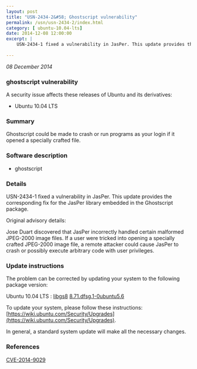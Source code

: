 ```yaml
---
layout: post
title: "USN-2434-2&#58; Ghostscript vulnerability"
permalink: /usn/usn-2434-2/index.html
category: [ ubuntu-10.04-lts]
date: 2014-12-08 12:00:00
excerpt: |
    USN-2434-1 fixed a vulnerability in JasPer. This update provides the corresponding fix for the JasPer library embedded in the Ghostscript package.
    
--- 
```

 
 

*08 December 2014*

### ghostscript vulnerability

A security issue affects these releases of Ubuntu and its derivatives:

* Ubuntu 10.04 LTS

### Summary

Ghostscript could be made to crash or run programs as your login if it opened a specially crafted file.

### Software description

* ghostscript 

### Details

USN-2434-1 fixed a vulnerability in JasPer. This update provides the corresponding fix for the JasPer library embedded in the Ghostscript package.

Original advisory details:

 Jose Duart discovered that JasPer incorrectly handled certain malformed JPEG-2000 image files. If a user were tricked into opening a specially crafted JPEG-2000 image file, a remote attacker could cause JasPer to crash or possibly execute arbitrary code with user privileges. 

### Update instructions

The problem can be corrected by updating your system to the following package version:

Ubuntu 10.04 LTS
 : [libgs8](https://launchpad.net/ubuntu/+source/ghostscript) <span> [8.71.dfsg.1-0ubuntu5.6](https://launchpad.net/ubuntu/+source/ghostscript/8.71.dfsg.1-0ubuntu5.6) </span> 

To update your system, please follow these instructions: [https://wiki.ubuntu.com/Security/Upgrades](https://wiki.ubuntu.com/Security/Upgrades).

In general, a standard system update will make all the necessary changes. 

### References

 
 [CVE-2014-9029](http://people.ubuntu.com/~ubuntu-security/cve/CVE-2014-9029)
 

